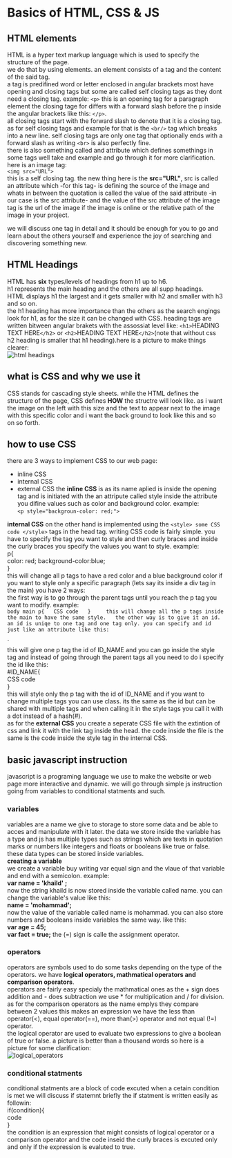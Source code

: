 # Basics of HTML, CSS & JS

## HTML elements  
HTML is a hyper text markup language which is used to specify the structure of the page.  
we do that by using elements. an element consists of a tag and the content of the said tag.  
a tag is predifined word or letter enclosed in angular brackets most have opening and closing tags but some are called self closing tags as they dont need a closing tag. example: `<p>` this is an opening tag for a paragraph element the closing tage for differs with a forward slash before the p inside the angular brackets like this:   `</p>`.  
all closing tags start with the forward slash to denote that it is a closing tag. as for self closing tags and example for that is the `<br/>` tag which breaks into a new line. self closing tags are only one tag that optionally ends with a forward slash as writing `<br>` is also perfectly fine.  
there is also something called and attribute which defines somethings in some tags well take and example and go through it for more clarification. here is an image tag:  
`<img src="URL">`  
this is a self closing tag. the new thing here is the **src="URL"**, src is called an attribute which -for this tag- is defining the source of the image and whats in between the quotation is called the value of the said attribute -in our case is the src attribute- and the value of the src attribute of the image tag is the url of the image if the image is online or the relative path of the image in your project.  

we will discuss one tag in detail and it should be enough for you to go and learn about the others yourself and experience the joy of searching and discovering something new.    

## HTML Headings  
HTML has **six** types/levels of headings from h1 up to h6.  
h1 represents the main heading and the others are all supp headings.  
HTML displays h1 the largest and it gets smaller with h2 and smaller with h3 and so on.  
the h1 heading has more importance than the others as the search engings look for h1, as for the size it can be changed with CSS.
heading tags are written bitween angular brakets with the assossiat level like: `<h1>`HEADING TEXT HERE`</h2>` or `<h2>`HEADING TEXT HERE`</h2>`(note that without css h2 heading is smaller that h1 heading).here is a picture to make things clearer:  
![html headings]('images/headings.png')  

## what is CSS and why we use it  
CSS stands for cascading style sheets. while the HTML defines the structure of the page, CSS defines **HOW** the structre will look like. as i want the image on the left with this size and the text to appear next to the image with this specific color and i want the back ground to look like this and so on so forth.  

## how to use CSS  
there are 3 ways to implement CSS to our web page:
- inline CSS
- internal CSS
- external CSS
the **inline CSS** is as its name aplied is inside the opening tag and is initiated with the an attripute called style inside the attribute you difine values such as color and background color. example:  
`<p style="backgroun-color: red;">`  

**internal CSS** on the other hand is implemented using the `<style> some CSS code </style>` tags in the head tag.
writing CSS code is fairly simple. you have to specify the tag you want to style and then curly braces and inside the curly braces you specify the values you want to style. example:  
p{  
    color: red;  background-color:blue;  
}  
this will change all p tags to have a red color and a blue background color if you want to style only a specific paragraph (lets say its inside a div tag in the main) you have 2 ways:  
the first way is to go through the parent tags until you reach the p tag you want to modify. example:  
`body main p{  
    CSS code  
    }    
this will change all the p tags inside the main to have the same style.  
the other way is to give it an id. an id is uniqe to one tag and one tag only. you can specify and id just like an attribute like this:  
`<p id="ID_NAME">`  
this will give one p tag the id of ID_NAME and you can go inside the style tag and instead of going through the parent tags all you need to do i specify the id like this:  
#ID_NAME{  
    CSS code  
}  
this will style only the p tag with the id of ID_NAME and if you want to change multiple tags you can use class. its the same as the id but can be shared with multiple tags and when calling it in the style tags you call it with a dot instead of a hash(#).  
as for the **external CSS** you create a seperate CSS file with the extintion of css and link it with the link tag inside the head. the code inside the file is the same is the code inside the style tag in the internal CSS.

## basic javascript instruction  
javascript is a programing language we use to make the website or web page more interactive and dynamic.
we will go through simple js instruction going from variables to conditional statments and such.  
### variables  
variables are a name we give to storage to store some data and be able to acces and manipulate with it later.
the data we store inside the variable has a type and js has multiple types such as strings which are texts in quotation marks or numbers like integers and floats or booleans like true or false. these data types can be stored inside variables.  
**creating a variable**  
we create a variable buy writing var equal sign and the vlaue of that variable and end with a semicolon. example:  
**var name = 'khaild' ;**  
now the string khaild is now stored inside the variable called name. you can change the variable's value like this:  
**name = 'mohammad';**  
now the value of the variable called name is mohammad. you can also store numbers and booleans inside variables the same way. like this:  
**var age = 45;**  
**var fact = true;** 
the (=) sign is calle the assignment operator.  
### operators  
operators are symbols used to do some tasks depending on the type of the operators. we have **logical operators, mathmatical operators and comparison operators**.  
operators are fairly easy specialy the mathmatical ones as the + sign does addition and - does subtraction we use * for multiplication and / for division. as for the comparison operators as the name emplys they compare between 2 values this makes an expression we have the less than operator(<), equal operator(==), more than(>) operator and not equal (!=) operator.  
the logical operator are used to evaluate two expressions to give a boolean of true or false. a picture is better than a thousand words so here is a picture for some clarification:  
![logical_operators]("images/logical.png")  
### conditional statments
conditional statments are a block of code excuted when a cetain condition is met we will discuss if statemnt briefly the if statment is written easily as followin:  
if(condition){  
    code  
}  
the condition is an expression that might consists of logical operator or a comparison operator and the code inseid the curly braces is excuted only and only if the expression is evaluted to true.  
